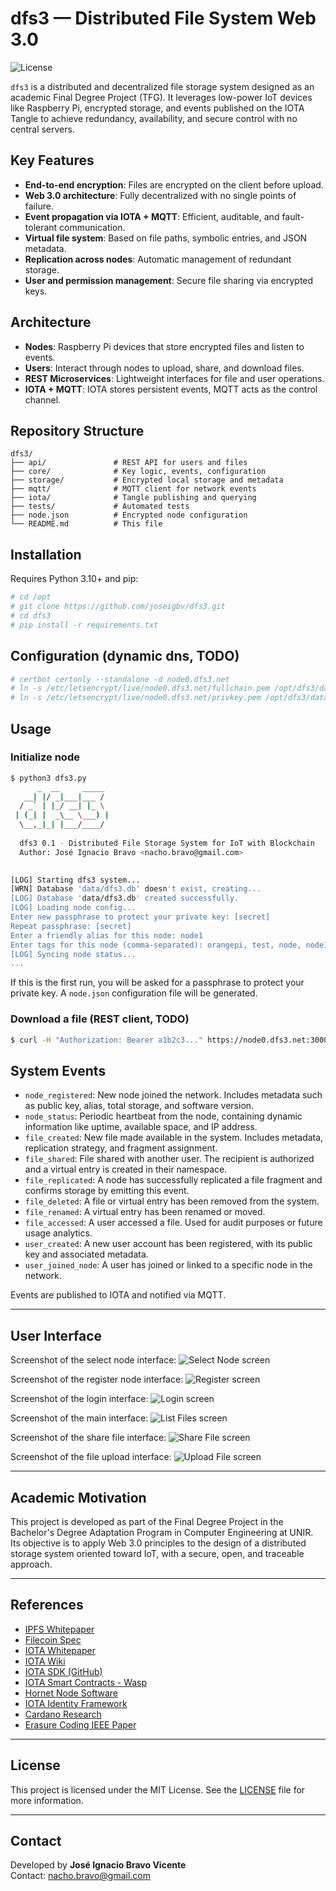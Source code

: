 # dfs3 — Distributed File System Web 3.0

![License](https://img.shields.io/badge/license-MIT-blue.svg)

`dfs3` is a distributed and decentralized file storage system designed as an academic Final Degree Project (TFG). It leverages low-power IoT devices like Raspberry Pi, encrypted storage, and events published on the IOTA Tangle to achieve redundancy, availability, and secure control with no central servers.

## Key Features

- **End-to-end encryption**: Files are encrypted on the client before upload.
- **Web 3.0 architecture**: Fully decentralized with no single points of failure.
- **Event propagation via IOTA + MQTT**: Efficient, auditable, and fault-tolerant communication.
- **Virtual file system**: Based on file paths, symbolic entries, and JSON metadata.
- **Replication across nodes**: Automatic management of redundant storage.
- **User and permission management**: Secure file sharing via encrypted keys.

## Architecture

- **Nodes**: Raspberry Pi devices that store encrypted files and listen to events.
- **Users**: Interact through nodes to upload, share, and download files.
- **REST Microservices**: Lightweight interfaces for file and user operations.
- **IOTA + MQTT**: IOTA stores persistent events, MQTT acts as the control channel.

## Repository Structure

```
dfs3/
├── api/               # REST API for users and files
├── core/              # Key logic, events, configuration
├── storage/           # Encrypted local storage and metadata
├── mqtt/              # MQTT client for network events
├── iota/              # Tangle publishing and querying
├── tests/             # Automated tests
├── node.json          # Encrypted node configuration
└── README.md          # This file
```

## Installation

Requires Python 3.10+ and pip:

```bash
# cd /opt
# git clone https://github.com/joseigbv/dfs3.git
# cd dfs3
# pip install -r requirements.txt
```

## Configuration (dynamic dns, TODO)

```bash
# certbot certonly --standalone -d node0.dfs3.net
# ln -s /etc/letsencrypt/live/node0.dfs3.net/fullchain.pem /opt/dfs3/data/
# ln -s /etc/letsencrypt/live/node0.dfs3.net/privkey.pem /opt/dfs3/data/
```

## Usage

### Initialize node

```bash
$ python3 dfs3.py
      _  __     _____ 
   __| |/ _|___|___ / 
  / _` | |_/ __| |_ \ 
 | (_| |  _\__ \___) |
  \__,_|_| |___/____/ 
                             
  dfs3 0.1 - Distributed File Storage System for IoT with Blockchain
  Author: José Ignacio Bravo <nacho.bravo@gmail.com>

  
[LOG] Starting dfs3 system...
[WRN] Database 'data/dfs3.db' doesn't exist, creating...
[LOG] Database 'data/dfs3.db' created successfully.
[LOG] Loading node config...
Enter new passphrase to protect your private key: [secret]
Repeat passphrase: [secret]
Enter a friendly alias for this node: node1
Enter tags for this node (comma-separated): orangepi, test, node, node1
[LOG] Syncing node status...
...
```

If this is the first run, you will be asked for a passphrase to protect your private key. A `node.json` configuration file will be generated.

### Download a file (REST client, TODO)

```bash
$ curl -H "Authorization: Bearer a1b2c3..." https://node0.dfs3.net:3000/api/v1/files/test.txt
```

## System Events

- `node_registered`: New node joined the network. Includes metadata such as public key, alias, total storage, and software version.
- `node_status`: Periodic heartbeat from the node, containing dynamic information like uptime, available space, and IP address.
- `file_created`: New file made available in the system. Includes metadata, replication strategy, and fragment assignment.
- `file_shared`: File shared with another user. The recipient is authorized and a virtual entry is created in their namespace.
- `file_replicated`: A node has successfully replicated a file fragment and confirms storage by emitting this event.
- `file_deleted`: A file or virtual entry has been removed from the system.
- `file_renamed`: A virtual entry has been renamed or moved.
- `file_accessed`: A user accessed a file. Used for audit purposes or future usage analytics.
- `user_created`: A new user account has been registered, with its public key and associated metadata.
- `user_joined_node`: A user has joined or linked to a specific node in the network.

Events are published to IOTA and notified via MQTT.

---

## User Interface

Screenshot of the select node interface:
![Select Node screen](docs/img/select.png)

Screenshot of the register node interface:
![Register screen](docs/img/register.png)

Screenshot of the login interface:
![Login screen](docs/img/login.png)

Screenshot of the main interface:
![List Files screen](docs/img/list.png)

Screenshot of the share file interface:
![Share File screen](docs/img/share.png)

Screenshot of the file upload interface:
![Upload File screen](docs/img/upload.png)

---

## Academic Motivation

This project is developed as part of the Final Degree Project in the Bachelor's Degree Adaptation Program in Computer Engineering at UNIR. Its objective is to apply Web 3.0 principles to the design of a distributed storage system oriented toward IoT, with a secure, open, and traceable approach.

---

## References

- [IPFS Whitepaper](https://ipfs.io/ipfs/Qm.../whitepaper.pdf)
- [Filecoin Spec](https://spec.filecoin.io)
- [IOTA Whitepaper](https://files.iota.org/papers/whitepaper.pdf)
- [IOTA Wiki](https://wiki.iota.org)
- [IOTA SDK (GitHub)](https://github.com/iotaledger/iota-sdk)
- [IOTA Smart Contracts - Wasp](https://wiki.iota.org/smart-contracts/overview/)
- [Hornet Node Software](https://github.com/iotaledger/hornet)
- [IOTA Identity Framework](https://wiki.iota.org/identity/overview/)
- [Cardano Research](https://iohk.io/en/research/)
- [Erasure Coding IEEE Paper](https://doi.org/10.1109/TIT.2010.2054295)

---

## License

This project is licensed under the MIT License. See the [LICENSE](LICENSE) file for more information.

---

## Contact

Developed by **José Ignacio Bravo Vicente**  
Contact: [nacho.bravo@gmail.com](mailto:nacho.bravo@gmail.com)

